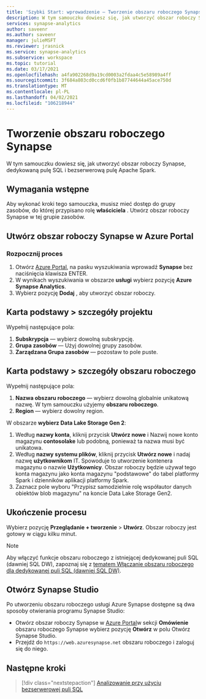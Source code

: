 ```yaml
---
title: 'Szybki Start: wprowadzenie — Tworzenie obszaru roboczego Synapse'
description: W tym samouczku dowiesz się, jak utworzyć obszar roboczy Synapse, dedykowaną pulę SQL i bezserwerową pulę Apache Spark.
services: synapse-analytics
author: saveenr
ms.author: saveenr
manager: julieMSFT
ms.reviewer: jrasnick
ms.service: synapse-analytics
ms.subservice: workspace
ms.topic: tutorial
ms.date: 03/17/2021
ms.openlocfilehash: a4fa902268d9a19cd0003a2fdaa4c5e58989a4ff
ms.sourcegitcommit: 3f684a803cd0ccd6f0fb1b87744644a45ace750d
ms.translationtype: MT
ms.contentlocale: pl-PL
ms.lasthandoff: 04/02/2021
ms.locfileid: "106218944"
---
```

# <a name="creating-a-synapse-workspace"></a>Tworzenie obszaru roboczego Synapse

W tym samouczku dowiesz się, jak utworzyć obszar roboczy Synapse, dedykowaną pulę SQL i bezserwerową pulę Apache Spark. 

## <a name="prerequisites"></a>Wymagania wstępne

Aby wykonać kroki tego samouczka, musisz mieć dostęp do grupy zasobów, do której przypisano rolę **właściciela** . Utwórz obszar roboczy Synapse w tej grupie zasobów.

## <a name="create-a-synapse-workspace-in-the-azure-portal"></a>Utwórz obszar roboczy Synapse w Azure Portal

### <a name="start-the-process"></a>Rozpocznij proces
1. Otwórz [Azure Portal](https://portal.azure.com), na pasku wyszukiwania wprowadź **Synapse** bez naciśnięcia klawisza ENTER.
1. W wynikach wyszukiwania w obszarze **usługi** wybierz pozycję **Azure Synapse Analytics**.
1. Wybierz pozycję **Dodaj** , aby utworzyć obszar roboczy.

## <a name="basics-tab--project-details"></a>Karta podstawy > szczegóły projektu
Wypełnij następujące pola:

1. **Subskrypcja** — wybierz dowolną subskrypcję.
1. **Grupa zasobów** — Użyj dowolnej grupy zasobów.
1. **Zarządzana Grupa zasobów** — pozostaw to pole puste.

## <a name="basics-tab--workspace-details"></a>Karta podstawy > szczegóły obszaru roboczego
Wypełnij następujące pola:

1. **Nazwa obszaru roboczego** — wybierz dowolną globalnie unikatową nazwę. W tym samouczku użyjemy **obszaru roboczego**.
1. **Region** — wybierz dowolny region.

W obszarze **wybierz Data Lake Storage Gen 2**:

1. Według **nazwy konta**, kliknij przycisk **Utwórz nowe** i Nazwij nowe konto magazynu **contosolake** lub podobną, ponieważ ta nazwa musi być unikatowa.
1. Według **nazwy systemu plików**, kliknij przycisk **Utwórz nowe** i nadaj nazwę **użytkownikom** IT. Spowoduje to utworzenie kontenera magazynu o nazwie **Użytkownicy**. Obszar roboczy będzie używał tego konta magazynu jako konta magazynu "podstawowe" do tabel platformy Spark i dzienników aplikacji platformy Spark.
1. Zaznacz pole wyboru "Przypisz samodzielnie rolę współautor danych obiektów blob magazynu" na koncie Data Lake Storage Gen2. 

## <a name="completing-the-process"></a>Ukończenie procesu
Wybierz pozycję **Przeglądanie + tworzenie** > **Utwórz**. Obszar roboczy jest gotowy w ciągu kilku minut.

> [!NOTE]
> Aby włączyć funkcje obszaru roboczego z istniejącej dedykowanej puli SQL (dawniej SQL DW), zapoznaj się z [tematem Włączanie obszaru roboczego dla dedykowanej puli SQL (dawniej SQL DW)](./sql-data-warehouse/workspace-connected-create.md).


## <a name="open-synapse-studio"></a>Otwórz Synapse Studio

Po utworzeniu obszaru roboczego usługi Azure Synapse dostępne są dwa sposoby otwierania programu Synapse Studio:

* Otwórz obszar roboczy Synapse w [Azure Portal](https://portal.azure.com)w sekcji **Omówienie** obszaru roboczego Synapse wybierz pozycję **Otwórz** w polu Otwórz Synapse Studio.
* Przejdź do `https://web.azuresynapse.net` obszaru roboczego i zaloguj się do niego.

## <a name="next-steps"></a>Następne kroki

> [!div class="nextstepaction"]
> [Analizowanie przy użyciu bezserwerowej puli SQL](get-started-analyze-sql-on-demand.md)
